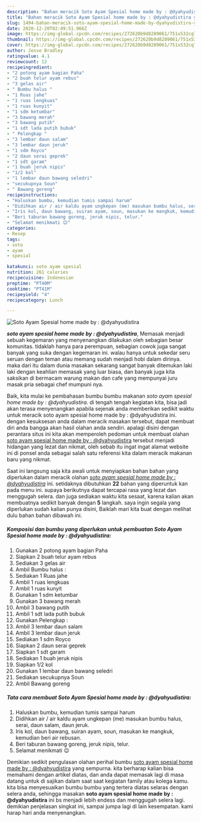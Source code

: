 ```yaml
---
description: "Bahan meracik Soto Ayam Spesial home made by : @dyahyudistira yang praktis"
title: "Bahan meracik Soto Ayam Spesial home made by : @dyahyudistira yang praktis"
slug: 1494-bahan-meracik-soto-ayam-spesial-home-made-by-dyahyudistira-yang-praktis
date: 2020-12-20T02:49:51.966Z
image: https://img-global.cpcdn.com/recipes/272620b9d8289061/751x532cq70/soto-ayam-spesial-home-made-by-dyahyudistira-foto-resep-utama.jpg
thumbnail: https://img-global.cpcdn.com/recipes/272620b9d8289061/751x532cq70/soto-ayam-spesial-home-made-by-dyahyudistira-foto-resep-utama.jpg
cover: https://img-global.cpcdn.com/recipes/272620b9d8289061/751x532cq70/soto-ayam-spesial-home-made-by-dyahyudistira-foto-resep-utama.jpg
author: Jesse Bradley
ratingvalue: 4.1
reviewcount: 12
recipeingredient:
- "2 potong ayam bagian Paha"
- "2 buah telur ayam rebus"
- "3 gelas air"
- " Bumbu halus "
- "1 Ruas jahe"
- "1 ruas lengkuas"
- "1 ruas kunyit"
- "1 sdm ketumbar"
- "3 bawang merah"
- "3 bawang putih"
- "1 sdt lada putih bubuk"
- " Pelengkap "
- "3 lembar daun salam"
- "3 lembar daun jeruk"
- "1 sdm Royco"
- "2 daun serai geprek"
- "1 sdt garam"
- "1 buah jeruk nipis"
- "1/2 kol"
- "1 lembar daun bawang seledri"
- "secukupnya Soun"
- " Bawang goreng"
recipeinstructions:
- "Haluskan bumbu, kemudian tumis sampai harum"
- "Didihkan air / air kaldu ayam ungkepan (me) masukan bumbu halus, serai, daun salam, daun jeruk."
- "Iris kol, daun bawang, suiran ayam, soun, masukan ke mangkuk, kemudian beri air rebusan."
- "Beri taburan bawang goreng, jeruk nipis, telur."
- "Selamat menikmati 😉"
categories:
- Resep
tags:
- soto
- ayam
- spesial

katakunci: soto ayam spesial 
nutrition: 261 calories
recipecuisine: Indonesian
preptime: "PT40M"
cooktime: "PT41M"
recipeyield: "4"
recipecategory: Lunch

---
```



![Soto Ayam Spesial home made by : @dyahyudistira](https://img-global.cpcdn.com/recipes/272620b9d8289061/751x532cq70/soto-ayam-spesial-home-made-by-dyahyudistira-foto-resep-utama.jpg)

<b><i>soto ayam spesial home made by : @dyahyudistira</i></b>, Memasak menjadi sebuah kegemaran yang menyenangkan dilakukan oleh sebagian besar komunitas. tidaklah hanya para perempuan, sebagian cowok juga sangat banyak yang suka dengan kegemaran ini. walau hanya untuk sekedar seru seruan dengan teman atau memang sudah menjadi hobi dalam dirinya. maka dari itu dalam dunia masakan sekarang sangat banyak ditemukan laki laki dengan keahlian memasak yang luar biasa, dan banyak juga kita saksikan di bermacam warung makan dan cafe yang mempunyai juru masak pria sebagai chef mumpuni nya.



Baik, kita mulai ke pembahasan bumbu bumbu makanan <i>soto ayam spesial home made by : @dyahyudistira</i>. di tengah tengah kegiatan kita, bisa jadi akan terasa menyenangkan apabila sejenak anda memberikan sedikit waktu untuk meracik soto ayam spesial home made by : @dyahyudistira ini. dengan kesuksesan anda dalam meracik masakan tersebut, dapat membuat diri anda bangga akan hasil olahan anda sendiri. apalagi disini dengan perantara situs ini kita akan memperoleh pedoman untuk membuat olahan <u>soto ayam spesial home made by : @dyahyudistira</u> tersebut menjadi hidangan yang lezat dan nikmat, oleh sebab itu ingat ingat alamat website ini di ponsel anda sebagai salah satu referensi kita dalam meracik makanan baru yang nikmat.


Saat ini langsung saja kita awali untuk menyiapkan bahan bahan yang diperlukan dalam meracik olahan <u><i>soto ayam spesial home made by : @dyahyudistira</i></u> ini. setidaknya dibutuhkan <b>22</b> bahan yang diperuntuk kan pada menu ini. supaya berikutnya dapat tercapai rasa yang lezat dan menggugah selera. dan juga sediakan waktu kita sesaat, karena kalian akan membuatnya sedikit banyak dengan <b>5</b> langkah. saya ingin segala yang diperlukan sudah kalian punya disini, Baiklah mari kita buat dengan melihat dulu bahan bahan dibawah ini.

<!--inarticleads1-->

##### Komposisi dan bumbu yang diperlukan untuk pembuatan Soto Ayam Spesial home made by : @dyahyudistira:

1. Gunakan 2 potong ayam bagian Paha
1. Siapkan 2 buah telur ayam rebus
1. Sediakan 3 gelas air
1. Ambil  Bumbu halus :
1. Sediakan 1 Ruas jahe
1. Ambil 1 ruas lengkuas
1. Ambil 1 ruas kunyit
1. Gunakan 1 sdm ketumbar
1. Gunakan 3 bawang merah
1. Ambil 3 bawang putih
1. Ambil 1 sdt lada putih bubuk
1. Gunakan  Pelengkap :
1. Ambil 3 lembar daun salam
1. Ambil 3 lembar daun jeruk
1. Sediakan 1 sdm Royco
1. Siapkan 2 daun serai geprek
1. Siapkan 1 sdt garam
1. Sediakan 1 buah jeruk nipis
1. Siapkan 1/2 kol
1. Gunakan 1 lembar daun bawang seledri
1. Sediakan secukupnya Soun
1. Ambil  Bawang goreng




<!--inarticleads2-->

##### Tata cara membuat Soto Ayam Spesial home made by : @dyahyudistira:

1. Haluskan bumbu, kemudian tumis sampai harum
1. Didihkan air / air kaldu ayam ungkepan (me) masukan bumbu halus, serai, daun salam, daun jeruk.
1. Iris kol, daun bawang, suiran ayam, soun, masukan ke mangkuk, kemudian beri air rebusan.
1. Beri taburan bawang goreng, jeruk nipis, telur.
1. Selamat menikmati 😉




Demikian sedikit pengulasan olahan perihal bumbu <u>soto ayam spesial home made by : @dyahyudistira</u> yang sempurna. kita berharap kalian bisa memahami dengan artikel diatas, dan anda dapat memasak lagi di masa datang untuk di sajikan dalam saat saat kegiatan family atau kolega kamu. kita bisa menyesuaikan bumbu bumbu yang tertera diatas selaras dengan selera anda, sehingga masakan <b>soto ayam spesial home made by : @dyahyudistira</b> ini bs menjadi lebih endess dan menggugah selera lagi. demikian penjelasan singkat ini, sampai jumpa lagi di lain kesempatan. kami harap hari anda menyenangkan.
